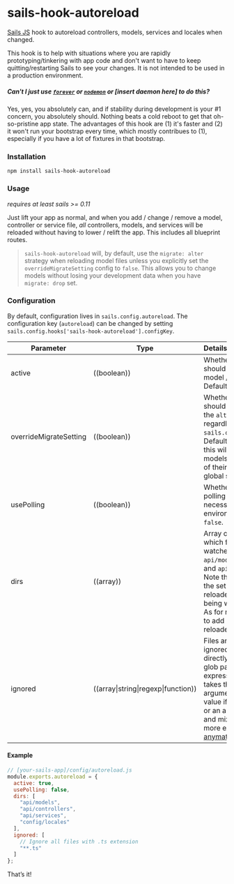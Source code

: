 # sails-hook-autoreload

[Sails JS](http://sailsjs.org) hook to autoreload controllers, models, services and locales when changed.

This hook is to help with situations where you are rapidly prototyping/tinkering with app code and don't want to have to keep quitting/restarting Sails to see your changes.  It is not intended to be used in a production environment.

##### _Can't I just use [`forever`](https://github.com/foreverjs/forever) or [`nodemon`](https://github.com/remy/nodemon) or [insert daemon here] to do this_?

Yes, yes, you absolutely can, and if stability during development is your #1 concern, you absolutely should.  Nothing beats a cold reboot to get that oh-so-pristine app state.  The advantages of this hook are (1) it's faster and (2) it won't run your bootstrap every time, which mostly contribues to (1), especially if you have a lot of fixtures in that bootstrap.  

### Installation

`npm install sails-hook-autoreload`

### Usage
*requires at least sails >= 0.11*

Just lift your app as normal, and when you add / change / remove a model, controller or service file, *all* controllers, models, and services will be reloaded without having to lower / relift the app. This includes all blueprint routes.

> `sails-hook-autoreload` will, by default, use the `migrate: alter` strategy when reloading model files unless you explicitly set the `overrideMigrateSetting` config to `false`.  This allows you to change models without losing your development data when you have `migrate: drop` set.

### Configuration

By default, configuration lives in `sails.config.autoreload`.  The configuration key (`autoreload`) can be changed by setting `sails.config.hooks['sails-hook-autoreload'].configKey`.

Parameter      | Type                | Details
-------------- | ------------------- |:---------------------------------
active        | ((boolean)) | Whether or not the hook should watch for controller / model / service changes.  Defaults to `true`.
overrideMigrateSetting | ((boolean)) | Whether or not the hook should reload the app using the `alter` migrate setting, regardless of what is set in `sails.config.models.migrate`.  Defaults to `true`.  Note that this will have no effect on models with `migrate` settings of their own that override the global setting.
usePolling    | ((boolean)) | Whether or not to use the polling feature. Slower but necessary for certain environments. Defaults to `false`.
dirs          | ((array)) | Array of strings indicating which folders should be watched.  Defaults to the `api/models`, `api/controllers`, and `api/services` folders. Note that this won't change the set of files being reloaded, but the set of files being watched for changes. As for now, it's not possible to add new directories to be reloaded.
ignored       | ((array\|string\|regexp\|function)) |  Files and/or directories to be ignored. Pass a string to be directly matched, string with glob patterns, regular expression test, function that takes the testString as an argument and returns a truthy value if it should be matched, or an array of any number and mix of these types. For more examples look up [anymatch docs](https://github.com/es128/anymatch).

#### Example

```javascript
// [your-sails-app]/config/autoreload.js
module.exports.autoreload = {
  active: true,
  usePolling: false,
  dirs: [
    "api/models",
    "api/controllers",
    "api/services",
    "config/locales"
  ],
  ignored: [
    // Ignore all files with .ts extension
    "**.ts"
  ]
};

```

That&rsquo;s it!
